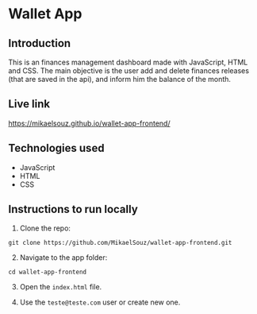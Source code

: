 # Wallet App

## Introduction

This is an finances management dashboard made with JavaScript, HTML and CSS. The main objective is the user add and delete finances releases (that are saved in the api), and inform him the balance of the month.

## Live link

https://mikaelsouz.github.io/wallet-app-frontend/

## Technologies used

- JavaScript
- HTML
- CSS

## Instructions to run locally

1. Clone the repo:

```
git clone https://github.com/MikaelSouz/wallet-app-frontend.git
```

2. Navigate to the app folder:

```
cd wallet-app-frontend
```

3. Open the `index.html` file.

4. Use the `teste@teste.com` user or create new one.
